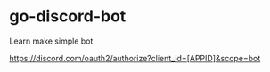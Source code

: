 # go-discord-bot

Learn make simple bot

https://discord.com/oauth2/authorize?client_id=[APPID]&scope=bot